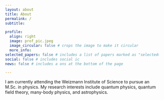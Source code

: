 ```yaml
---
layout: about
title: About
permalink: /
subtitle:

profile:
  align: right
  image: prof_pic.jpeg
  image_circular: false # crops the image to make it circular
  more_info:
selected_papers: false # includes a list of papers marked as "selected={true}"
social: false # includes social ic
news: false # includes a ons at the bottom of the page

---
```


I am currently attending the Weizmann Institute of Science to pursue an M.Sc. in physics. My research interests include quantum physics, quantum field theory, many-body physics, and astrophysics.
